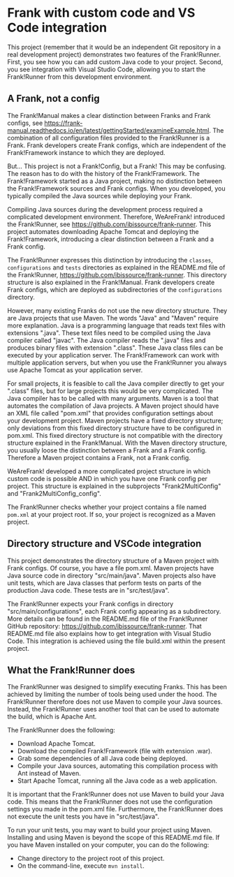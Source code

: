 # Frank with custom code and VS Code integration

This project (remember that it would be an independent Git repository in a real development project) demonstrates two features of the Frank!Runner. First, you see how you can add custom Java code to your project. Second, you see integration with Visual Studio Code, allowing you to start the Frank!Runner from this development environment.

## A Frank, not a config

The Frank!Manual makes a clear distinction between Franks and Frank configs, see https://frank-manual.readthedocs.io/en/latest/gettingStarted/examineExample.html. The combination of all configuration files provided to the Frank!Runner is a Frank. Frank developers create Frank configs, which are independent of the Frank!Framework instance to which they are deployed.

But... This project is not a Frank!Config, but a Frank! This may be confusing. The reason has to do with the history of the Frank!Framework. The Frank!Framework started as a Java project, making no distinction between the Frank!Framework sources and Frank configs. When you developed, you typically compiled the Java sources while deploying your Frank.

Compiling Java sources during the development process required a complicated development environment. Therefore, WeAreFrank! introduced the Frank!Runner, see https://github.com/ibissource/frank-runner. This project automates downloading Apache Tomcat and deploying the Frank!Framework, introducing a clear distinction between a Frank and a Frank config.

The Frank!Runner expresses this distinction by introducing the `classes`, `configurations` and `tests` directories as explained in the README.md file of the Frank!Runner, https://github.com/ibissource/frank-runner. This directory structure is also explained in the Frank!Manual. Frank developers create Frank configs, which are deployed as subdirectories of the `configurations` directory.

However, many existing Franks do not use the new directory structure. They are Java projects that use Maven. The words "Java" and "Maven" require more explanation. Java is a programming language that reads text files with extensions ".java". These text files need to be compiled using the Java compiler called "javac". The Java compiler reads the ".java" files and produces binary files with extension ".class". These Java class files can be executed by your application server. The Frank!Framework can work with multiple application servers, but when you use the Frank!Runner you always use Apache Tomcat as your application server.

For small projects, it is feasible to call the Java compiler directly to get your ".class" files, but for large projects this would be very complicated. The Java compiler has to be called with many arguments. Maven is a tool that automates the compilation of Java projects. A Maven project should have an XML file called "pom.xml" that provides configuration settings about your development project. Maven projects have a fixed directory structure; only deviations from this fixed directory structure have to be configured in pom.xml. This fixed directory structure is not compatible with the directory structure explained in the Frank!Manual. With the Maven directory structure, you usually loose the distinction between a Frank and a Frank config. Therefore a Maven project contains a Frank, not a Frank config.

WeAreFrank! developed a more complicated project structure in which custom code is possible AND in which you have one Frank config per project. This structure is explained in the subprojects "Frank2MultiConfig" and "Frank2MultiConfig_config".

The Frank!Runner checks whether your project contains a file named `pom.xml` at your project root. If so, your project is recognized as a Maven project.

## Directory structure and VSCode integration

This project demonstrates the directory structure of a Maven project with Frank configs. Of course, you have a file pom.xml. Maven projects have Java source code in directory "src/main/java". Maven projects also have unit tests, which are Java classes that perform tests on parts of the production Java code. These tests are in "src/test/java".

The Frank!Runner expects your Frank configs in directory "src/main/configurations", each Frank config appearing as a subdirectory. More details can be found in the README.md file of the Frank!Runner GitHub repository: https://github.com/ibissource/frank-runner. That README.md file also explains how to get integration with Visual Studio Code. This integration is achieved using the file build.xml within the present project.

## What the Frank!Runner does

The Frank!Runner was designed to simplify executing Franks. This has been achieved by limiting the number of tools being used under the hood. The Frank!Runner therefore does not use Maven to compile your Java sources. Instead, the Frank!Runner uses another tool that can be used to automate the build, which is Apache Ant.

The Frank!Runner does the following:

* Download Apache Tomcat.
* Download the compiled Frank!Framework (file with extension .war).
* Grab some dependencies of all Java code being deployed.
* Compile your Java sources, automating this compilation process with Ant instead of Maven.
* Start Apache Tomcat, running all the Java code as a web application.

It is important that the Frank!Runner does not use Maven to build your Java code. This means that the Frank!Runner does not use the configuration settings you made in the pom.xml file. Furthermore, the Frank!Runner does not execute the unit tests you have in "src/test/java".

To run your unit tests, you may want to build your project using Maven. Installing and using Maven is beyond the scope of this README.md file. If you have Maven installed on your computer, you can do the following:

* Change directory to the project root of this project.
* On the command-line, execute `mvn install`.
